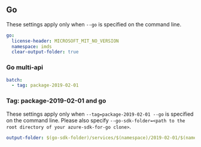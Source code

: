 ## Go

These settings apply only when `--go` is specified on the command line.

``` yaml $(go)
go:
  license-header: MICROSOFT_MIT_NO_VERSION
  namespace: imds
  clear-output-folder: true
```

### Go multi-api

``` yaml $(go) && $(multiapi)
batch:
  - tag: package-2019-02-01
```

### Tag: package-2019-02-01 and go

These settings apply only when `--tag=package-2019-02-01 --go` is specified on the command line.
Please also specify `--go-sdk-folder=<path to the root directory of your azure-sdk-for-go clone>`.

```yaml $(tag) == 'package-2019-02-01' && $(go)
output-folder: $(go-sdk-folder)/services/$(namespace)/2019-02-01/$(namespace)
```
